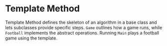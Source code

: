 # Template Method

Template Method defines the skeleton of an algorithm in a base class and
lets subclasses provide specific steps. `Game` outlines how a game runs,
while `Football` implements the abstract operations. Running `Main` plays
a football game using the template.
